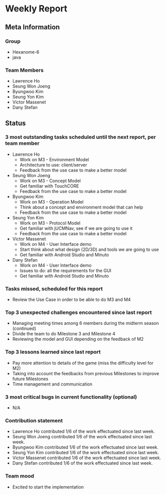 # Weekly Report

## Meta Information

### Group

* Hexanome-6
* java

### Team Members

* Lawrence Ho
* Seung Won Joeng
* Byungwoo Kim
* Seung Yon Kim
* Victor Massenet
* Dany Stefan

## Status

### 3 most outstanding tasks scheduled until the next report, per team member
  
* Lawrence Ho
  * Work on M3 - Environment Model
  * Architecture to use: client/server
  * Feedback from the use case to make a better model
* Seung Won Joeng
  * Work on M3 - Concept Model
  * Get familiar with TouchCORE
  * Feedback from the use case to make a better model
* Byungwoo Kim
  * Work on M3 - Operation Model
  * Think about a concept and environment model that can help
  * Feedback from the use case to make a better model
* Seung Yon Kim
  * Work on M3 - Protocol Model
  * Get familiar with jUCMNav, see if we are going to use it
  * Feedback from the use case to make a better model
* Victor Massenet
  * Work on M4 - User Interface demo
  * Start think about what design (2D/3D) and tools we are going to use
  * Get familiar with Android Studio and Minuto
* Dany Stefan
  * Work on M4 - User Interface demo
  * Issues to do: all the requirements for the GUI
  * Get familiar with Android Studio and Minuto

### Tasks missed, scheduled for this report

* Review the Use Case in order to be able to do M3 and M4

### Top 3 unexpected challenges encountered since last report

* Managing meeting times among 6 members during the midterm season (continued)
* Divide the team to do Milestone 3 and Milestone 4
* Reviewing the model and GUI depending on the feedback of M2

### Top 3 lessons learned since last report

* Pay more attention to details of the game (miss the difficulty level for M2)
* Taking into account the feedbacks from previous Milestones to improve future Milestones
* Time management and communication

### 3 most critical bugs in current functionality (optional)

* N/A

### Contribution statement

* Lawrence Ho contributed 1/6 of the work effectuated since last week.
* Seung Won Joeng contributed 1/6 of the work effectuated since last week.
* Byungwoo Kim contributed 1/6 of the work effectuated since last week.
* Seung Yon Kim contributed 1/6 of the work effectuated since last week.
* Victor Massenet contributed 1/6 of the work effectuated since last week.
* Dany Stefan contributed 1/6 of the work effectuated since last week.

### Team mood

* Excited to start the implementation
